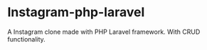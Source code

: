 # Instagram-php-laravel
A Instagram clone made with PHP Laravel framework. With CRUD functionality.

